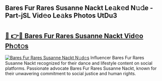 ## Bares Fur Rares Susanne Nackt Le𝚊k𝚎d N𝚞𝚍e - Part-jSL Vid𝚎o Le𝚊ks Photos UtDu3

# <h2><a href="http://fb6hrb.evod.top/?m=Bares+Fur+Rares+Susanne+Nackt">🔗 👉🔴 Bares Fur Rares Susanne Nackt Vid𝚎o Ph𝚘t𝚘s</a></h2>

[![Bares Fur Rares Susanne Nackt N𝚞d𝚎s](https://i.imgur.com/8V9OHl7.gif)](http://fb6hrb.evod.top/?m=Bares+Fur+Rares+Susanne+Nackt)
Influencer Bares Fur Rares Susanne Nackt recognized for their dance and lifestyle content on social platforms. Passionate advocate Bares Fur Rares Susanne Nackt, known for their unwavering commitment to social justice and human rights. 
